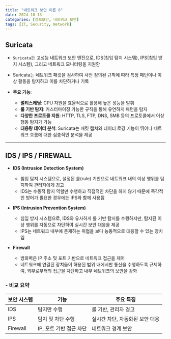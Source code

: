 ```yaml
---
title: "네트워크 보안 이론 8"
date: 2024-10-13
categories: [정보보안, 네트워크 보안]
tags: [IT, Security, Network]
---
```


## Suricata

- `Suricata`는 고성능 네트워크 보안 엔진으로, IDS(침입 탐지 시스템), IPS(침입 방지 시스템), 그리고 네트워크 모니터링을 지원함
- Suricata는 네트워크 패킷을 검사하여 사전 정의된 규칙에 따라 특정 패턴이나 이상 활동을 탐지하고 이를 차단하거나 기록

- **주요 기능**:
  - **멀티스레딩**: CPU 자원을 효율적으로 활용해 높은 성능을 발휘
  - **룰 기반 탐지**: 커스터마이징 가능한 규칙을 통해 유연하게 패턴을 탐지
  - **다양한 프로토콜 지원**: HTTP, TLS, FTP, DNS, SMB 등의 프로토콜에서 이상 행동 탐지가 가능
  - **대용량 데이터 분석**: Suricata는 패킷 캡처와 데이터 로깅 기능이 뛰어나 네트워크 흐름에 대한 심층적인 분석을 제공

---

## IDS / IPS / FIREWALL

- **IDS (Intrusion Detection System)**

  - 침입 탐지 시스템으로, 설정된 룰(rule) 기반으로 네트워크 내의 이상 행위를 탐지하여 관리자에게 경고
  - IDS는 수동적 탐지 역할만 수행하고 직접적인 차단을 하지 않기 때문에 즉각적인 방어가 필요한 경우에는 IPS와 함께 사용됨

- **IPS (Intrusion Prevention System)**

  - 침입 방지 시스템으로, IDS와 유사하게 룰 기반 탐지를 수행하지만, 탐지된 이상 행위를 자동으로 차단하여 실시간 보안 대응을 제공
  - IPS는 네트워크 내부에 존재하는 위협을 보다 능동적으로 대응할 수 있는 장치임

- **Firewall**
  - 방화벽은 IP 주소 및 포트 기반으로 네트워크 접근을 제어
  - 네트워크에 연결된 장치들이 허용된 범위 내에서만 통신을 수행하도록 규제하여, 외부로부터의 접근을 차단하고 내부 네트워크의 보안을 강화

### - 비교 요약

| 보안 시스템 | 기능                    | 주요 특징                       |
| ----------- | ----------------------- | ------------------------------- |
| IDS         | 탐지만 수행             | 룰 기반, 관리자 경고            |
| IPS         | 탐지 및 차단 수행       | 실시간 차단, 자동화된 보안 대응 |
| Firewall    | IP, 포트 기반 접근 차단 | 네트워크 경계 보안              |
